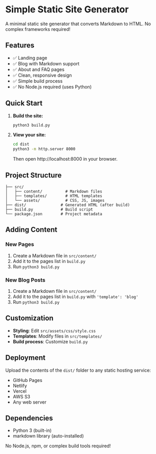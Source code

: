 # Simple Static Site Generator

A minimal static site generator that converts Markdown to HTML. No complex frameworks required!

## Features

- ✅ Landing page
- ✅ Blog with Markdown support  
- ✅ About and FAQ pages
- ✅ Clean, responsive design
- ✅ Simple build process
- ✅ No Node.js required (uses Python)

## Quick Start

1. **Build the site:**
   ```bash
   python3 build.py
   ```

2. **View your site:**
   ```bash
   cd dist
   python3 -m http.server 8000
   ```
   Then open http://localhost:8000 in your browser.

## Project Structure

```
├── src/
│   ├── content/          # Markdown files
│   ├── templates/        # HTML templates
│   └── assets/           # CSS, JS, images
├── dist/               # Generated HTML (after build)
├── build.py            # Build script
└── package.json        # Project metadata
```

## Adding Content

### New Pages
1. Create a Markdown file in `src/content/`
2. Add it to the pages list in `build.py`
3. Run `python3 build.py`

### New Blog Posts
1. Create a Markdown file in `src/content/`
2. Add it to the pages list in `build.py` with `'template': 'blog'`
3. Run `python3 build.py`

## Customization

- **Styling**: Edit `src/assets/css/style.css`
- **Templates**: Modify files in `src/templates/`
- **Build process**: Customize `build.py`

## Deployment

Upload the contents of the `dist/` folder to any static hosting service:
- GitHub Pages
- Netlify
- Vercel
- AWS S3
- Any web server

## Dependencies

- Python 3 (built-in)
- markdown library (auto-installed)

No Node.js, npm, or complex build tools required!